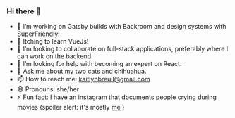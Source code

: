 ### Hi there 👋

- 🔭 I’m working on Gatsby builds with Backroom and design systems with SuperFriendly! 
- 🌱 Itching to learn VueJs!  
- 👯 I’m looking to collaborate on full-stack applications, preferably where I can work on the backend. 
- 🤔 I’m looking for help with becoming an expert on React. 
- 💬 Ask me about my two cats and chihuahua.
- 📫 How to reach me: kaitlynbreuil@gmail.com 
- 😄 Pronouns: she/her 
- ⚡ Fun fact: I have an instagram that documents people crying during movies (spoiler alert: it's mostly [me](https://www.instagram.com/miss.tearz/) )
